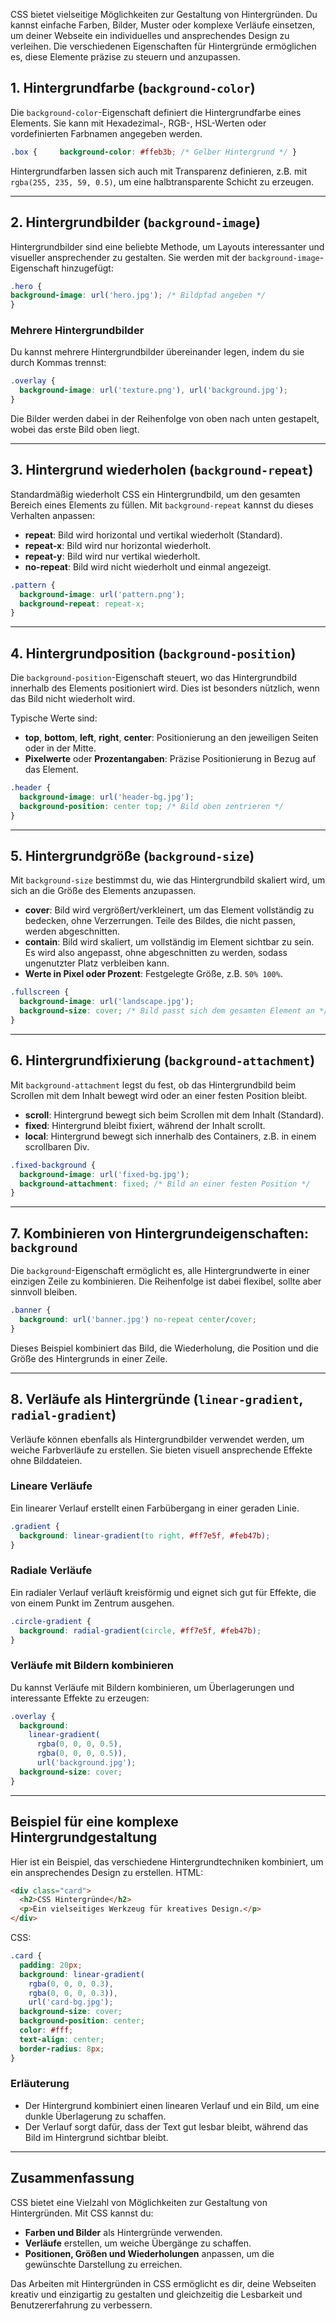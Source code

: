 CSS bietet vielseitige Möglichkeiten zur Gestaltung von Hintergründen. Du kannst einfache Farben, Bilder, Muster oder komplexe Verläufe einsetzen, um deiner Webseite ein individuelles und ansprechendes Design zu verleihen. Die verschiedenen Eigenschaften für Hintergründe ermöglichen es, diese Elemente präzise zu steuern und anzupassen.

## 1. Hintergrundfarbe (`background-color`)
Die `background-color`-Eigenschaft definiert die Hintergrundfarbe eines Elements. Sie kann mit Hexadezimal-, RGB-, HSL-Werten oder vordefinierten Farbnamen angegeben werden.
```css
.box {     background-color: #ffeb3b; /* Gelber Hintergrund */ }
```
Hintergrundfarben lassen sich auch mit Transparenz definieren, z.B. mit `rgba(255, 235, 59, 0.5)`, um eine halbtransparente Schicht zu erzeugen.

---

## 2. Hintergrundbilder (`background-image`)
Hintergrundbilder sind eine beliebte Methode, um Layouts interessanter und visueller ansprechender zu gestalten. Sie werden mit der `background-image`-Eigenschaft hinzugefügt:
```css
.hero {
background-image: url('hero.jpg'); /* Bildpfad angeben */
}
```

### Mehrere Hintergrundbilder
Du kannst mehrere Hintergrundbilder übereinander legen, indem du sie durch Kommas trennst:
```css
.overlay {
  background-image: url('texture.png'), url('background.jpg'); 
}
```

Die Bilder werden dabei in der Reihenfolge von oben nach unten gestapelt, wobei das erste Bild oben liegt.

---

## 3. Hintergrund wiederholen (`background-repeat`)
Standardmäßig wiederholt CSS ein Hintergrundbild, um den gesamten Bereich eines Elements zu füllen. Mit `background-repeat` kannst du dieses Verhalten anpassen:
- **repeat**: Bild wird horizontal und vertikal wiederholt (Standard).
- **repeat-x**: Bild wird nur horizontal wiederholt.
- **repeat-y**: Bild wird nur vertikal wiederholt.
- **no-repeat**: Bild wird nicht wiederholt und einmal angezeigt.

```css
.pattern {
  background-image: url('pattern.png');
  background-repeat: repeat-x;
}
```

---

## 4. Hintergrundposition (`background-position`)
Die `background-position`-Eigenschaft steuert, wo das Hintergrundbild innerhalb des Elements positioniert wird. Dies ist besonders nützlich, wenn das Bild nicht wiederholt wird.

Typische Werte sind:
- **top**, **bottom**, **left**, **right**, **center**: Positionierung an den jeweiligen Seiten oder in der Mitte.
- **Pixelwerte** oder **Prozentangaben**: Präzise Positionierung in Bezug auf das Element.
```css
.header {
  background-image: url('header-bg.jpg');
  background-position: center top; /* Bild oben zentrieren */ 
}
```

---

## 5. Hintergrundgröße (`background-size`)
Mit `background-size` bestimmst du, wie das Hintergrundbild skaliert wird, um sich an die Größe des Elements anzupassen.
- **cover**: Bild wird vergrößert/verkleinert, um das Element vollständig zu bedecken, ohne Verzerrungen. Teile des Bildes, die nicht passen, werden abgeschnitten.
- **contain**: Bild wird skaliert, um vollständig im Element sichtbar zu sein. Es wird also angepasst, ohne abgeschnitten zu werden, sodass ungenutzter Platz verbleiben kann.
- **Werte in Pixel oder Prozent**: Festgelegte Größe, z.B. `50% 100%`.
```css
.fullscreen {
  background-image: url('landscape.jpg');
  background-size: cover; /* Bild passt sich dem gesamten Element an */
}
```

---

## 6. Hintergrundfixierung (`background-attachment`)
Mit `background-attachment` legst du fest, ob das Hintergrundbild beim Scrollen mit dem Inhalt bewegt wird oder an einer festen Position bleibt.
- **scroll**: Hintergrund bewegt sich beim Scrollen mit dem Inhalt (Standard).
- **fixed**: Hintergrund bleibt fixiert, während der Inhalt scrollt.
- **local**: Hintergrund bewegt sich innerhalb des Containers, z.B. in einem scrollbaren Div.
```css
.fixed-background {
  background-image: url('fixed-bg.jpg');
  background-attachment: fixed; /* Bild an einer festen Position */ 
}
```

---

## 7. Kombinieren von Hintergrundeigenschaften: `background`
Die `background`-Eigenschaft ermöglicht es, alle Hintergrundwerte in einer einzigen Zeile zu kombinieren. Die Reihenfolge ist dabei flexibel, sollte aber sinnvoll bleiben.
```css
.banner {
  background: url('banner.jpg') no-repeat center/cover; 
}
```
Dieses Beispiel kombiniert das Bild, die Wiederholung, die Position und die Größe des Hintergrunds in einer Zeile.

---

## 8. Verläufe als Hintergründe (`linear-gradient`, `radial-gradient`)

Verläufe können ebenfalls als Hintergrundbilder verwendet werden, um weiche Farbverläufe zu erstellen. Sie bieten visuell ansprechende Effekte ohne Bilddateien.

### Lineare Verläufe

Ein linearer Verlauf erstellt einen Farbübergang in einer geraden Linie.
```css
.gradient {
  background: linear-gradient(to right, #ff7e5f, #feb47b);
}
```

### Radiale Verläufe

Ein radialer Verlauf verläuft kreisförmig und eignet sich gut für Effekte, die von einem Punkt im Zentrum ausgehen.
```css
.circle-gradient {
  background: radial-gradient(circle, #ff7e5f, #feb47b); 
}
```

### Verläufe mit Bildern kombinieren

Du kannst Verläufe mit Bildern kombinieren, um Überlagerungen und interessante Effekte zu erzeugen:
```css
.overlay {
  background: 
    linear-gradient(
      rgba(0, 0, 0, 0.5), 
      rgba(0, 0, 0, 0.5)), 
      url('background.jpg');
  background-size: cover;
}
```

---

## Beispiel für eine komplexe Hintergrundgestaltung

Hier ist ein Beispiel, das verschiedene Hintergrundtechniken kombiniert, um ein ansprechendes Design zu erstellen.
HTML:
```html
<div class="card">
  <h2>CSS Hintergründe</h2>
  <p>Ein vielseitiges Werkzeug für kreatives Design.</p>
</div>
```
CSS:
```css
.card {
  padding: 20px;
  background: linear-gradient(
    rgba(0, 0, 0, 0.3), 
    rgba(0, 0, 0, 0.3)), 
    url('card-bg.jpg');
  background-size: cover;
  background-position: center;
  color: #fff;
  text-align: center;
  border-radius: 8px;
}
```

### Erläuterung

- Der Hintergrund kombiniert einen linearen Verlauf und ein Bild, um eine dunkle Überlagerung zu schaffen.
- Der Verlauf sorgt dafür, dass der Text gut lesbar bleibt, während das Bild im Hintergrund sichtbar bleibt.

---

## Zusammenfassung

CSS bietet eine Vielzahl von Möglichkeiten zur Gestaltung von Hintergründen. Mit CSS kannst du:

- **Farben und Bilder** als Hintergründe verwenden.
- **Verläufe** erstellen, um weiche Übergänge zu schaffen.
- **Positionen, Größen und Wiederholungen** anpassen, um die gewünschte Darstellung zu erreichen.

Das Arbeiten mit Hintergründen in CSS ermöglicht es dir, deine Webseiten kreativ und einzigartig zu gestalten und gleichzeitig die Lesbarkeit und Benutzererfahrung zu verbessern.
